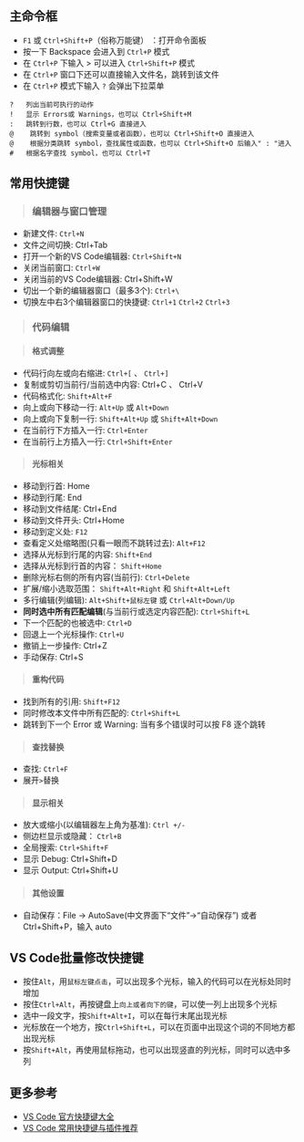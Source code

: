 ## 主命令框

- `F1` 或 `Ctrl+Shift+P`（俗称万能键）  ：打开命令面板
- 按一下 Backspace 会进入到 `Ctrl+P` 模式
- 在 `Ctrl+P` 下输入 > 可以进入 `Ctrl+Shift+P` 模式
- 在 `Ctrl+P` 窗口下还可以直接输入文件名，跳转到该文件
- 在 `Ctrl+P` 模式下输入 `?` 会弹出下拉菜单
```
?   列出当前可执行的动作
!   显示 Errors或 Warnings，也可以 Ctrl+Shift+M
:   跳转到行数，也可以 Ctrl+G 直接进入
@    跳转到 symbol（搜索变量或者函数），也可以 Ctrl+Shift+O 直接进入
@    根据分类跳转 symbol，查找属性或函数，也可以 Ctrl+Shift+O 后输入" : "进入
#   根据名字查找 symbol，也可以 Ctrl+T
```

## 常用快捷键

> ### 编辑器与窗口管理
- 新建文件:   `Ctrl+N`
- 文件之间切换:   Ctrl+Tab
- 打开一个新的VS Code编辑器:    `Ctrl+Shift+N`
- 关闭当前窗口:   `Ctrl+W`
- 关闭当前的VS Code编辑器:   Ctrl+Shift+W
- 切出一个新的编辑器窗口（最多3个):   `Ctrl+\`
- 切换左中右3个编辑器窗口的快捷键:   `Ctrl+1`  `Ctrl+2`  `Ctrl+3`

> ### 代码编辑

> #### 格式调整
- 代码行向左或向右缩进:   `Ctrl+[` 、 `Ctrl+]`
- 复制或剪切当前行/当前选中内容:   Ctrl+C 、 Ctrl+V
- 代码格式化:   `Shift+Alt+F`
- 向上或向下移动一行:   `Alt+Up` 或 `Alt+Down`
- 向上或向下复制一行:   `Shift+Alt+Up` 或 `Shift+Alt+Down`
- 在当前行下方插入一行:   `Ctrl+Enter`
- 在当前行上方插入一行:   `Ctrl+Shift+Enter`

> #### 光标相关
- 移动到行首:   Home
- 移动到行尾:   End
- 移动到文件结尾:   Ctrl+End
- 移动到文件开头:   Ctrl+Home
- 移动到定义处:   `F12`
- 查看定义处缩略图(只看一眼而不跳转过去):    `Alt+F12`
- 选择从光标到行尾的内容:   `Shift+End`
- 选择从光标到行首的内容： `Shift+Home`
- 删除光标右侧的所有内容(当前行):   `Ctrl+Delete`
- 扩展/缩小选取范围： `Shift+Alt+Right` 和 `Shift+Alt+Left`
- 多行编辑(列编辑):   `Alt+Shift+鼠标左键` 或 `Ctrl+Alt+Down/Up`
- **同时选中所有匹配编辑**(与当前行或选定内容匹配):   `Ctrl+Shift+L`
- 下一个匹配的也被选中:   `Ctrl+D`
- 回退上一个光标操作:   `Ctrl+U`
- 撤销上一步操作: Ctrl+Z
- 手动保存:   Ctrl+S

> #### 重构代码
- 找到所有的引用:   `Shift+F12`
- 同时修改本文件中所有匹配的:   `Ctrl+Shift+L`
- 跳转到下一个 Error 或 Warning:   当有多个错误时可以按 F8 逐个跳转

> #### 查找替换
- 查找:   `Ctrl+F`
- 展开`>`替换

> #### 显示相关
- 放大或缩小(以编辑器左上角为基准):   `Ctrl +/-`
- 侧边栏显示或隐藏： `Ctrl+B`
- 全局搜索:   `Ctrl+Shift+F`
- 显示 Debug:    Ctrl+Shift+D
- 显示 Output:    Ctrl+Shift+U

> #### 其他设置
- 自动保存：File -> AutoSave(中文界面下“文件”->“自动保存”) 或者 Ctrl+Shift+P，输入 auto

## VS Code批量修改快捷键
- 按住`Alt`，用`鼠标左键点击`，可以出现多个光标，输入的代码可以在光标处同时增加
- 按住`Ctrl+Alt`，再按键盘上`向上或者向下的键`，可以使一列上出现多个光标
- 选中一段文字，按`Shift+Alt+I`，可以在每行末尾出现光标
- 光标放在一个地方，按`Ctrl+Shift+L`，可以在页面中出现这个词的不同地方都出现光标
- 按`Shift+Alt`，再使用鼠标拖动，也可以出现竖直的列光标，同时可以选中多列

## 更多参考
- [VS Code 官方快捷键大全](https://code.visualstudio.com/docs/getstarted/keybindings)
- [VS Code 常用快捷键与插件推荐](https://www.cnblogs.com/echolun/p/10872717.html)
